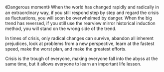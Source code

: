 《Dangerous moment》
When the world has changed rapidly and radically in an extraordinary way, if you still respond step by step and regard the crisis as fluctuations, you will soon be overwhelmed by danger. When the big trend has reversed, if you still use the rearview mirror historical induction method, you will stand on the wrong side of the trend.

In times of crisis, only radical changes can survive, abandon all inherent prejudices, look at problems from a new perspective, learn at the fastest speed, make the worst plan, and make the greatest efforts.

Crisis is the trough of everyone, making everyone fall into the abyss at the same time, but it allows everyone to learn an important life lesson.